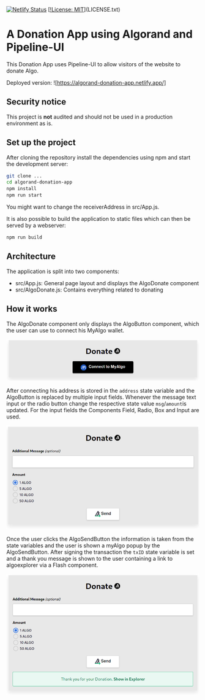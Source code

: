 [![Netlify Status](https://api.netlify.com/api/v1/badges/721b42e3-2958-4327-bace-5b8e845ebb2c/deploy-status)](https://app.netlify.com/sites/algorand-donation-app/deploys)
[[!License: MIT](https://img.shields.io/apm/l/atomic-design-ui.svg?)](LICENSE.txt)

# A Donation App using Algorand and Pipeline-UI
This Donation App uses Pipeline-UI to allow visitors of the website to donate Algo.

Deployed version: ![https://algorand-donation-app.netlify.app/]

## Security notice
This project is **not** audited and should not be used in a production environment as is.

## Set up the project
After cloning the repository install the dependencies using npm and start the development server:

```bash
git clone ...
cd algorand-donation-app
npm install
npm run start
```

You might want to change the receiverAddress in src/App.js.

It is also possible to build the application to static files which can then be served by a webserver:
```bash
npm run build
```

## Architecture
The application is split into two components:

- src/App.js: General page layout and displays the AlgoDonate component
- src/AlgoDonate.js: Contains everything related to donating

## How it works
The AlgoDonate component only displays the AlgoButton component, which the user can use to connect his MyAlgo wallet. 

![Connect Button](docs/img/01-connect-btn.png)

After connecting his address is stored in the `address` state variable and the AlgoButton is replaced by multiple input fields. Whenever the message text input or the radio button change the respective state value `msg`/`amount`is updated. For the input fields the Components Field, Radio, Box and Input are used.

![Donation form](docs/img/02-form.png)

Once the user clicks the AlgoSendButton the information is taken from the state variables and the user is shown a myAlgo popup by the AlgoSendButton. After signing the transaction the `txID` state variable is set and a thank you message is shown to the user containing a link to algoexplorer via a Flash component.

![Success Message](docs/img/03-success.png)
